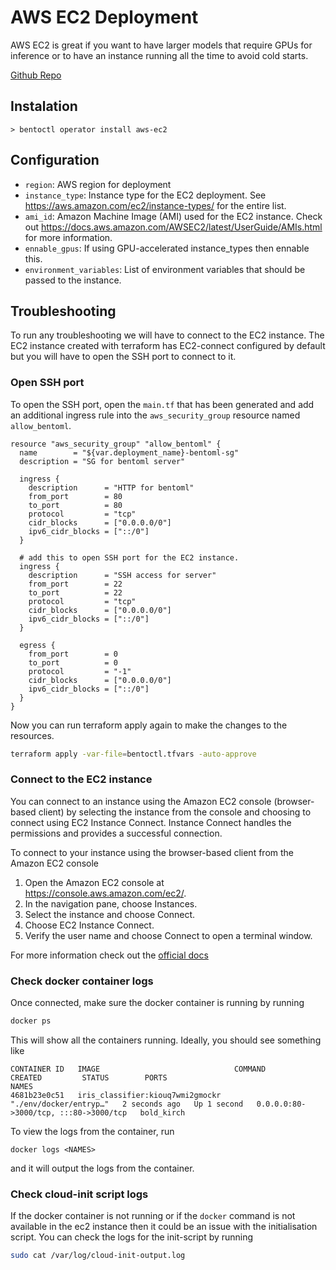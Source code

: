 # AWS EC2 Deployment

AWS EC2 is great if you want to have larger models that require GPUs for inference or to have an instance running all the time to avoid cold starts.

[Github Repo](https://github.com/bentoml/aws-ec2-deploy)

## Instalation
```
> bentoctl operator install aws-ec2
```

## Configuration

* `region`: AWS region for deployment
* `instance_type`: Instance type for the EC2 deployment.  See https://aws.amazon.com/ec2/instance-types/ for the entire list.
* `ami_id`: Amazon Machine Image (AMI) used for the EC2 instance. Check out https://docs.aws.amazon.com/AWSEC2/latest/UserGuide/AMIs.html for more information.
* `ennable_gpus`: If using GPU-accelerated instance_types then ennable this.
* `environment_variables`: List of environment variables that should be passed to the instance.

## Troubleshooting

  To run any troubleshooting we will have to connect to the EC2 instance. The EC2 instance created with terraform has EC2-connect configured by default but you will have to open the SSH port to connect to it.
  
  ### Open SSH port
  
  To open the SSH port, open the `main.tf` that has been generated and add an additional ingress rule into the `aws_security_group` resource named `allow_bentoml`. 
  ```hcl
  resource "aws_security_group" "allow_bentoml" {
    name        = "${var.deployment_name}-bentoml-sg"
    description = "SG for bentoml server"

    ingress {
      description      = "HTTP for bentoml"
      from_port        = 80
      to_port          = 80
      protocol         = "tcp"
      cidr_blocks      = ["0.0.0.0/0"]
      ipv6_cidr_blocks = ["::/0"]
    }

    # add this to open SSH port for the EC2 instance.
    ingress {
      description      = "SSH access for server"
      from_port        = 22
      to_port          = 22
      protocol         = "tcp"
      cidr_blocks      = ["0.0.0.0/0"]
      ipv6_cidr_blocks = ["::/0"]
    }

    egress {
      from_port        = 0
      to_port          = 0
      protocol         = "-1"
      cidr_blocks      = ["0.0.0.0/0"]
      ipv6_cidr_blocks = ["::/0"]
    }
  }
```
  Now you can run terraform apply again to make the changes to the resources.
  ```bash
  terraform apply -var-file=bentoctl.tfvars -auto-approve
  ```
  
  ### Connect to the EC2 instance
  You can connect to an instance using the Amazon EC2 console (browser-based client) by selecting the instance from the console and choosing to connect using EC2 Instance Connect. Instance Connect handles the permissions and provides a successful connection.

To connect to your instance using the browser-based client from the Amazon EC2 console

1. Open the Amazon EC2 console at https://console.aws.amazon.com/ec2/.
2. In the navigation pane, choose Instances.
3. Select the instance and choose Connect.
4. Choose EC2 Instance Connect.
5. Verify the user name and choose Connect to open a terminal window.

For more information check out the [official docs](https://docs.aws.amazon.com/AWSEC2/latest/UserGuide/ec2-instance-connect-methods.html#ec2-instance-connect-connecting-console)

### Check docker container logs
Once connected, make sure the docker container is running by running
```bash
docker ps
```
This will show all the containers running. Ideally, you should see something like
```
CONTAINER ID   IMAGE                              COMMAND                  CREATED         STATUS        PORTS                                   NAMES
4681b23e0c51   iris_classifier:kiouq7wmi2gmockr   "./env/docker/entryp…"   2 seconds ago   Up 1 second   0.0.0.0:80->3000/tcp, :::80->3000/tcp   bold_kirch
```
To view the logs from the container, run
```
docker logs <NAMES>
```
and it will output the logs from the container.

### Check cloud-init script logs
If the docker container is not running or if the `docker` command is not available in the ec2 instance then it could be an issue with the initialisation script. You can check the logs for the init-script by running
```bash
sudo cat /var/log/cloud-init-output.log
```
